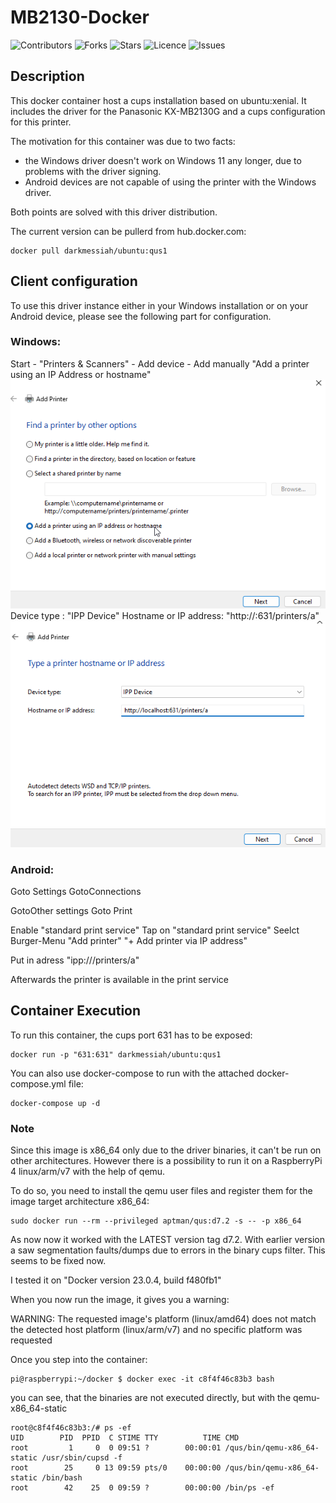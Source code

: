 # MB2130-Docker
![Contributors](https://img.shields.io/github/contributors/SaschaJohn/mb2130-docker?style=plastic)
![Forks](https://img.shields.io/github/forks/SaschaJohn/mb2130-docker)
![Stars](https://img.shields.io/github/stars/SaschaJohn/mb2130-docker)
![Licence](https://img.shields.io/github/license/SaschaJohn/mb2130-docker)
![Issues](https://img.shields.io/github/issues/SaschaJohn/mb2130-docker)

## Description
This docker container host a cups installation based on ubuntu:xenial.
It includes the driver for the Panasonic KX-MB2130G and a cups configuration for this printer.

The motivation for this container was due to two facts:
- the Windows driver doesn't work on Windows 11 any longer, due to problems with the driver signing.
- Android devices are not capable of using the printer with the Windows driver.

Both points are solved with this driver distribution.

The current version can be pullerd from hub.docker.com:

```shell
docker pull darkmessiah/ubuntu:qus1
```

## Client configuration

To use this driver instance either in your Windows installation or on your Android device, please see the following part for configuration.

### Windows:

Start - "Printers & Scanners" - Add device - Add manually
"Add a printer using an IP Address or hostname"
![Screenshot](doc/Windows/2023-04-21%2009_26_30-Add%20Printer.png)
Device type : "IPP Device"
Hostname or IP address: "http://<IP>:631/printers/a"
![Screenshot](doc/Windows/2023-04-21%2009_27_08-Add%20Printer.png)

### Android:

Goto Settings
GotoConnections

GotoOther settings
Goto Print

Enable "standard print service"
Tap on "standard print service"
Seelct Burger-Menu "Add printer"
"+ Add printer via IP address"

Put in adress "ipp://<IP>/printers/a"

Afterwards the printer is available in the print service

## Container Execution

To run this container, the cups port 631 has to be exposed:

```shell
docker run -p "631:631" darkmessiah/ubuntu:qus1
```

You can also use docker-compose to run with the attached docker-compose.yml file:

```shell
docker-compose up -d
```

### Note

Since this image is x86_64 only due to the driver binaries, it can't be run on other architectures.
However there is a possibility to run it on a RaspberryPi 4 linux/arm/v7 with the help of qemu.

To do so, you need to install the qemu user files and register them for the image target architecture x86_64:

```shell
sudo docker run --rm --privileged aptman/qus:d7.2 -s -- -p x86_64
```

As now now it worked with the LATEST version tag d7.2.
With earlier version a saw segmentation faults/dumps due to errors in the binary cups filter.
This seems to be fixed now. 

I tested it on "Docker version 23.0.4, build f480fb1"

When you now run the image, it gives you a warning:

WARNING: The requested image's platform (linux/amd64) does not match the detected host platform (linux/arm/v7) and no specific platform was requested

Once you step into the container:

```shell
pi@raspberrypi:~/docker $ docker exec -it c8f4f46c83b3 bash
```

you can see, that the binaries are not executed directly, but with the qemu-x86_64-static

```shell
root@c8f4f46c83b3:/# ps -ef
UID        PID  PPID  C STIME TTY          TIME CMD
root         1     0  0 09:51 ?        00:00:01 /qus/bin/qemu-x86_64-static /usr/sbin/cupsd -f
root        25     0 13 09:59 pts/0    00:00:00 /qus/bin/qemu-x86_64-static /bin/bash
root        42    25  0 09:59 ?        00:00:00 /bin/ps -ef
```